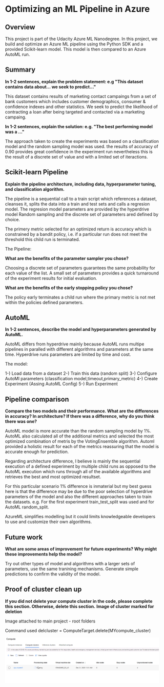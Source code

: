 # Optimizing an ML Pipeline in Azure

## Overview
This project is part of the Udacity Azure ML Nanodegree.
In this project, we build and optimize an Azure ML pipeline using the Python SDK and a provided Scikit-learn model.
This model is then compared to an Azure AutoML run.

## Summary
**In 1-2 sentences, explain the problem statement: e.g "This dataset contains data about... we seek to predict..."**


This dataset contains results of marketing contact campaings from a set of bank customers which includes customer demographics, consumer & confidence indexes 
and other statistics. We seek to predict the likelihood of contracting a loan after being targeted and contacted via a marketing campaing.  


**In 1-2 sentences, explain the solution: e.g. "The best performing model was a ..."**

The approach taken to create the experiments was based on a classification model and the random sampling model was used. the results of accuracy of 0.90 provides great confidence in the experiment run nevertheless this is the result of a discrete set of value and with a limited set of iteractions. 


## Scikit-learn Pipeline
**Explain the pipeline architecture, including data, hyperparameter tuning, and classification algorithm.**

The pipeline is a sequential call to a train script which references a dataset, cleanses it, splits the data into a train and test sets and calls a regresion model.
The regresion model parameters are provided by the hyperdrive model Random sampling and the discrete set of parameters ared defined by choice.

The primery metric selected for an optimized return is accuracy which is constrained by a bandit policy, i.e. if a particular run does not meet the threshold this child run is terminated.

The Pipeline:



**What are the benefits of the parameter sampler you chose?**

Choosing a discrete set of parameters guarantees the same probability for each value of the list. A small set of parameters provides a quick turnaround of the
experiment results for initial evaluation.

**What are the benefits of the early stopping policy you chose?**

The policy early terminates a child run where the primary metric is not met within the policies defined parameters.

## AutoML
**In 1-2 sentences, describe the model and hyperparameters generated by AutoML.**

AutoML differs from hyperdrive mainly because AutoML runs multipe pipelines in paralled with different algorithms and parameters at the same time. Hyperdrive runs parameters are limited by time and cost.

The model:

1-) Load data from a dataset
2-) Train this data (random split)
3-) Configure AutoMl parameters (classification model,timeout,primary_metric)
4-) Create Experiment (Assing AutoML Config)
5-) Run Experiment


## Pipeline comparison
**Compare the two models and their performance. What are the differences in accuracy? In architecture? If there was a difference, why do you think there was one?**

AutoML model is more accurate than the random sampling model by 1%. AutoML also calculated all of the additional metrics and selected the most optimized combination
of metris by the VotingEnsemble algorithm. Automl provided a holistic result for each of the metrics reassuring that the model is accurate enough for prediction.

Regarding architecture difference, I believe is mainly the sequential execution of a defined experiment by multiple child runs as opposed to the AutoML execution 
which runs through all of the available algorithms and retrieves the best and most optimized resultset.

For this particular scenario 1% difference is inmaterial but my best guess here is that the difference may be due to the poor selection of hyperdrive parameters of the model and also the different approaches taken to train the datasets. e.g. For the first experiment train_test_split was used and for AutoML random_split.

AzureML simplifies modelling but it could limits knowledgeable developers to use and customize their own algorithms.

## Future work
**What are some areas of improvement for future experiments? Why might these improvements help the model?**

Try out other types of model and algorithms with a larger sets of parameters, use the same tranining mechanisms. Generate simple predictions to confirm the validity of the model. 

## Proof of cluster clean up
**If you did not delete your compute cluster in the code, please complete this section. Otherwise, delete this section.**
**Image of cluster marked for deletion**

Image attached to main project - root folders

Command used
delcluster = ComputeTarget.delete(MYcompute_cluster)

![alt text](https://github.com/auravila/DataScience-Project1/blob/main/Cluster%20Delete.jpeg)

